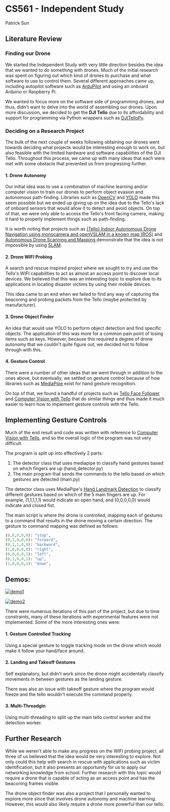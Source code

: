 # CS561 - Independent Study 
Patrick Sun

## Literature Review
### Finding our Drone
We started the Independent Study with very little direction besides the idea that we wanted to do 
something with drones. Much of the initial research was spent on figuring out which kind of drones
to purchase and what software to use to control them. Several different approaches came up, including 
autopilot software such as [ArduPilot](https://github.com/ArduPilot/ardupilot) and using an onboard
Arduino or Raspberry Pi.

We wanted to focus more on the software side of programming drones, and thus, didn't want to delve into
the world of assembling our drones. Upon more discussion, we decided to get the **DJI Tello** due to its
affordability and support for programming via Python wrappers such as 
[DJITelloPy](https://github.com/damiafuentes/DJITelloPy).

### Deciding on a Research Project
The bulk of the next couple of weeks following obtaining our drones went towards deciding what projects 
would be interesting enough to work on, but also feasible with the limited hardware and software capabilities
of the DJI Tello. Throughout this process, we came up with many ideas that each were met with some obstacle that 
prevented us from progressing further. 

#### 1. Drone Autonomy
Our initial idea was to use a combination of machine learning and/or computer vision to train our drones to 
perform object evasion and autonomous path-finding. Libraries such as [OpenCV](https://opencv.org/) 
and [YOLO](https://docs.ultralytics.com/) made this seem possible but we ended up giving up on the idea
due to the Tello's lack of onboard sensors that would allow it to detect and avoid objects. On top of that,
we were only able to access the Tello's front facing camera, making it hard to properly implement things such as
path-finding.

It is worth noting that projects such as [(Tello) Indoor Autonomous Drone Navigation using monocamera and openVSLAM in a known map (ROS)](https://www.youtube.com/watch?v=cx2MV2OOG7U) and [Autonomous Drone Scanning and Mapping
](https://github.com/waseemtannous/Autonomous-Drone-Scanning-and-Mapping) demonstrate that the idea is not impossible
by using [SLAM](https://www.mathworks.com/discovery/slam.html).

#### 2. Drone WIFI Probing
A search and rescue inspired project where we sought to try and use the Tello's WIFI capabilities to act as
almost an access point to discover local devices. We believed that this was an interesting topic to explore
due to its applications in locating disaster victims by using their mobile devices.

This idea came to an end when we failed to find any way of capturing the beaconing and probing packets
from the Tello (maybe protected by manufacturer).

#### 3. Drone Object Finder
An idea that would use YOLO to perform object detection and find specific objects. The application of this
was more for a common pain point of losing items such as keys. However, because this required a degree of 
drone autonomy that we couldn't quite figure out, we decided not to follow through with this.

#### 4. Gesture Control
There were a number of other ideas that we went through in addition to the ones above, but eventually, we settled on 
gesture control because of how libraries such as [MediaPipe](https://github.com/google-ai-edge/mediapipe) exist
for hand gesture recognition.

On top of that, we found a handful of projects such as [Tello Face Follower](https://github.com/youngsoul/tello-sandbox)
and [Computer Vision with Tello](https://github.com/mrsojourn/computer_vision_with_tello_drone?tab=readme-ov-file) that
do similar things and thus made it much easier to learn how to implement gesture controls with the Tello.

## Implementing Gesture Controls
Much of the end result and code was written with reference to [Computer Vision with Tello](https://github.com/mrsojourn/computer_vision_with_tello_drone?tab=readme-ov-file), and so the overall logic of the program was not very difficult. 

The program is split up into effectively 2 parts: 
1. The detector class that uses mediapipe to classify hand gestures based on which fingers are up (hand_detector.py)
2. The main program that sends the commands to the tello based on which gestures are detected (main.py)

The detector class uses MediaPipe's [Hand Landmark Detection](https://ai.google.dev/edge/mediapipe/solutions/vision/hand_landmarker) to classify different gestures based on which of the 5 main fingers are up. For example, (1,1,1,1,1) would
indicate an open hand, and (0,0,0,0,0) would indicate and closed fist.

The main script is where the drone is controlled, mapping each of gestures to a command that results in 
the drone moving a certain direction. The gesture to command mapping was defined as follows:

```python
(0,0,0,0,0): "stop",
(0,1,0,0,0): "forward",
(0,1,1,0,0): "backward",
(1,0,0,0,0): "right",
(0,0,0,0,1): "left",
(0,1,0,0,1): "up",
(1,0,0,0,1): "down",
```

## Demos:
[![demo1](https://img.youtube.com/vi/vo5VW0NoR6s/0.jpg)](https://www.youtube.com/watch?v=vo5VW0NoR6s)

[![demo2](https://img.youtube.com/vi/Q05GU-qtyo4/0.jpg)](https://www.youtube.com/watch?v=Q05GU-qtyo4)

There were numerous iterations of this part of the project, but due to time constraints, many of these iterations
with experimental features were not implemented. Some of the more interesting ones were:

#### 1. Gesture Controlled Tracking
Using a special gesture to toggle tracking mode on the drone which would make it follow your hand/face around.

#### 2. Landing and Takeoff Gestures
Self explanatory, but didn't work since the drone might accidentally classify movements in between gestures as 
the landing gesture.

There was also an issue with takeoff gesture where the program would freeze and the tello wouldn't execute the 
command properly. 

#### 3. Multi-Threadgin
Using multi-threading to split up the main tello control worker and the detection worker.

## Further Research
While we weren't able to make any progress on the WIFI probing project, all three of us believed that the idea
would be very interesting to explore. Not only could this help with search in rescue with applications
such as victim identification, but it also presents an opportunity for us to apply our networking knowledge 
from school. Further research with this topic would require a drone that is capable of acting as an access point
and has the beaconing frames visible. 

The drone object finder was also a project that I personally wanted to explore more since that involves drone 
autonomy and machine learning. However, this would also likely require a drone more powerful than our tello.
